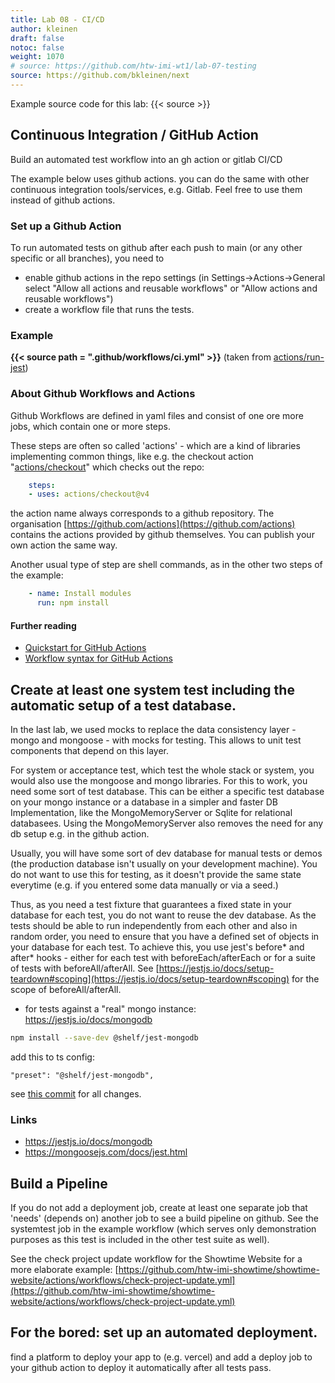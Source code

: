 ```yaml
---
title: Lab 08 - CI/CD
author: kleinen
draft: false
notoc: false
weight: 1070
# source: https://github.com/htw-imi-wt1/lab-07-testing
source: https://github.com/bkleinen/next
---
```




Example source code for this lab: {{< source >}}


## Continuous Integration / GitHub Action
Build an automated test workflow into an gh action or gitlab CI/CD

The example below uses github actions. you can do the same with other continuous integration tools/services, e.g. Gitlab.
Feel free to use them instead of github actions.

### Set up a Github Action

To run automated tests on github after each push to main (or any other specific or all branches), you need to 
- enable github actions in the repo settings (in Settings->Actions->General select "Allow all actions and reusable workflows" or "Allow <user> actions and reusable workflows")
- create a workflow file that runs the tests.

### Example

**{{< source path = ".github/workflows/ci.yml" >}}** (taken from [actions/run-jest](https://github.com/marketplace/actions/run-jest))

### About Github Workflows and Actions

Github Workflows are defined in yaml files and consist of one ore more jobs, which contain one or more steps.

These steps are often so called 'actions' - which are a kind of libraries implementing common things, like e.g.
the checkout action "[actions/checkout](https://github.com/actions/checkout)" which checks out the repo:

```yml
    steps:
    - uses: actions/checkout@v4
```

the action name always corresponds to a github repository. The organisation [https://github.com/actions](https://github.com/actions) contains the actions provided by github themselves. You can publish your own action the same way.

Another usual type of step are shell commands, as in the other two steps of the example:
```yml
    - name: Install modules
      run: npm install
```

#### Further reading

- [Quickstart for GitHub Actions](https://docs.github.com/en/actions/get-started/quickstart)
- [Workflow syntax for GitHub Actions](https://docs.github.com/en/actions/reference/workflow-syntax-for-github-actions)


## Create at least one system test including the automatic setup of a test database.

In the last lab, we used mocks to replace the data consistency layer - mongo and mongoose - with mocks for testing. This allows to unit test components that depend on this layer.

For system or acceptance test, which test the whole stack or system, you would also use the mongoose and mongo libraries. For this to work, you need some sort of test database. This can be
either a specific test database on your mongo instance or a database in a simpler and faster DB Implementation, like the MongoMemoryServer or Sqlite for relational databasees. Using the MongoMemoryServer also removes the need for any db setup e.g. in the github action.

Usually, you will have some sort of dev database for manual tests or demos (the production database isn't usually on your development machine). You do not want to use this for testing, 
as it doesn't provide the same state everytime (e.g. if you entered some data manually or via a seed.)

Thus, as you need a test fixture that guarantees a fixed state in your database for each test, you do not want to reuse the dev database. As the tests should be able to run independently from each other and also in random order, you need to ensure that you have a defined set of objects
in your database for each test. To achieve this, you use jest's before* and after* hooks - either for each test with beforeEach/afterEach or for a suite of tests with beforeAll/afterAll. See 
[https://jestjs.io/docs/setup-teardown#scoping](https://jestjs.io/docs/setup-teardown#scoping) for the scope of beforeAll/afterAll.

- for tests against a "real" mongo instance: https://jestjs.io/docs/mongodb

```bash
npm install --save-dev @shelf/jest-mongodb
```

add this to ts config:
```
"preset": "@shelf/jest-mongodb",
```

see [this commit](https://github.com/htw-imi-wt1/lab-07-testing/commit/f8d8028e21bd17d2c3dca05ae2668ccea1c0b869) for all changes.

### Links
- https://jestjs.io/docs/mongodb
- https://mongoosejs.com/docs/jest.html


## Build a Pipeline

If you do not add a deployment job, create at least one separate job
that 'needs' (depends on) another job to see a build pipeline on github. See the systemtest job in the example workflow (which serves only demonstration purposes as this test is included in the other test suite as well).

See the check project update workflow for the Showtime Website for a more elaborate example:
[https://github.com/htw-imi-showtime/showtime-website/actions/workflows/check-project-update.yml](https://github.com/htw-imi-showtime/showtime-website/actions/workflows/check-project-update.yml)

 
## For the bored: set up an automated deployment.

find a platform to deploy your app to (e.g. vercel) and add a deploy job to your github action to deploy it automatically after all tests pass.
